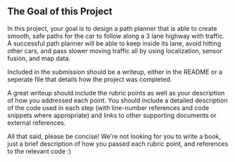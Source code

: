 ## The Goal of this Project

In this project, your goal is to design a path planner that is able to create smooth, safe paths for the car 
to follow along a 3 lane highway with traffic. A successful path planner will be able to keep inside its lane, 
avoid hitting other cars, and pass slower moving traffic all by using localization, sensor fusion, and map 
data.

Included in the submission should be a writeup, either in the README or a seperate file that details how the 
project was completed.

A great writeup should include the rubric points as well as your description of how you addressed each point. 
You should include a detailed description of the code used in each step (with line-number references and code 
snippets where appropriate) and links to other supporting documents or external references.

All that said, please be concise! We're not looking for you to write a book, just a brief description of how 
you passed each rubric point, and references to the relevant code :)